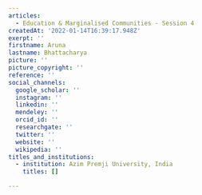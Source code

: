 ```yaml
---
articles:
  - Education & Marginalised Communities - Session 4
createdAt: '2022-01-14T16:39:17.948Z'
exerpt: ''
firstname: Aruna
lastname: Bhattacharya
picture: ''
picture_copyright: ''
reference: ''
social_channels:
  google_scholar: ''
  instagram: ''
  linkedin: ''
  mendeley: ''
  orcid_id: ''
  researchgate: ''
  twitter: ''
  website: ''
  wikipedia: ''
titles_and_institutions:
  - institution: Azim Premji University, India
    titles: []

---
```

